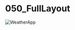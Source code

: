 # 050_FullLayout
![WeatherApp](https://github.com/Den-art023/050_FullLayout/assets/115088420/0b3ca779-bc48-4c02-b7b4-58e417530ad3)

